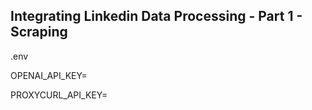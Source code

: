 ## Integrating Linkedin Data Processing - Part 1 - Scraping 


.env

OPENAI_API_KEY=

PROXYCURL_API_KEY=


